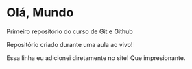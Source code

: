 # Olá, Mundo
 Primeiro repositório do curso de Git e Github

Repositório criado durante uma aula ao vivo!

Essa linha eu adicionei diretamente no site! Que impresionante.
